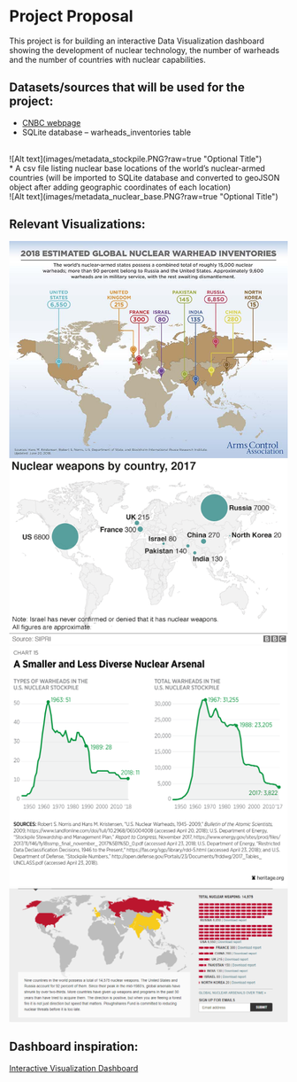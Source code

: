 # Project Proposal
This project is for building an interactive Data Visualization dashboard showing the development of nuclear technology, the number of warheads and the number of countries with nuclear capabilities.

## Datasets/sources that will be used for the project:
* [CNBC webpage](https://www.cnbc.com/2018/07/23/us-and-russia-control-most-of-the-worlds-nuclear-weapons.html)
* SQLite database – warheads_inventories table
<br>
![Alt text](images/metadata_stockpile.PNG?raw=true "Optional Title")
<br>
* A csv file listing nuclear base locations of the world’s nuclear-armed countries (will be imported to SQLite database and converted to geoJSON object after adding geographic coordinates of each location)
<br>
![Alt text](images/metadata_nuclear_base.PNG?raw=true "Optional Title")

## Relevant Visualizations:
![Alt text](images/WarheadsGraphic_Current.jpg?raw=true "Optional Title") 
<br>
![Alt text](images/nuclear_weapons_by_country.png?raw=true "Optional Title")
<br>
![Alt text](images/visualizationExample.png?raw=true "Optional Title")
<br>
![Alt text](images/dashboard-example.PNG?raw=true "Optional Title")

## Dashboard inspiration:
[Interactive Visualization Dashboard](https://www.cnbc.com/2018/07/23/us-and-russia-control-most-of-the-worlds-nuclear-weapons.html)
